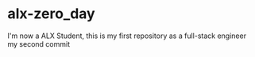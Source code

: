 # alx-zero_day
I'm now a ALX Student, this is my first repository as a full-stack engineer
my second commit
